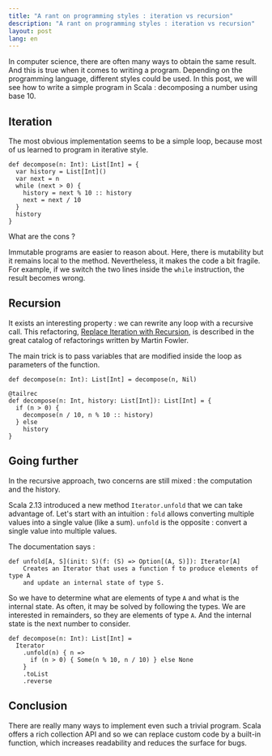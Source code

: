 ```yaml
---
title: "A rant on programming styles : iteration vs recursion"
description: "A rant on programming styles : iteration vs recursion"
layout: post
lang: en
---
```

In computer science, there are often many ways to obtain the same result. And this is true when it
comes to writing a program. Depending on the programming language, different styles could be used.
In this post, we will see how to write a simple program in Scala : decomposing a number using base
10.

## Iteration

The most obvious implementation seems to be a simple loop, because most of us learned to program in
iterative style.

```
def decompose(n: Int): List[Int] = {
  var history = List[Int]()
  var next = n
  while (next > 0) {
    history = next % 10 :: history
    next = next / 10
  }
  history
}
```

What are the cons ?

Immutable programs are easier to reason about. Here, there is mutability but it remains local to the
method. Nevertheless, it makes the code a bit fragile. For example, if we switch the two lines
inside the `while` instruction, the result becomes wrong.

## Recursion

It exists an interesting property : we can rewrite any loop with a recursive call. This refactoring,
[Replace Iteration with
Recursion](https://www.refactoring.com/catalog/replaceIterationWithRecursion.html), is described in
the great catalog of refactorings written by Martin Fowler.

The main trick is to pass variables that are modified inside the loop as parameters of the function.

```
def decompose(n: Int): List[Int] = decompose(n, Nil)

@tailrec
def decompose(n: Int, history: List[Int]): List[Int] = {
  if (n > 0) {
    decompose(n / 10, n % 10 :: history)
  } else
    history
}
```

## Going further

In the recursive approach, two concerns are still mixed : the computation and the history.

Scala 2.13 introduced a new method `Iterator.unfold` that we can take advantage of. Let's start with
an intuition : `fold` allows converting multiple values into a single value (like a sum). `unfold`
is the opposite : convert a single value into multiple values.

The documentation says :

```
def unfold[A, S](init: S)(f: (S) => Option[(A, S)]): Iterator[A]
    Creates an Iterator that uses a function f to produce elements of type A 
    and update an internal state of type S.
```

So we have to determine what are elements of type `A` and what is the internal state. As often, it
may be solved by following the types. We are interested in remainders, so they are elements of type
`A`. And the internal state is the next number to consider.

```
def decompose(n: Int): List[Int] =
  Iterator
    .unfold(n) { n =>
      if (n > 0) { Some(n % 10, n / 10) } else None
    }
    .toList
    .reverse
```

## Conclusion

There are really many ways to implement even such a trivial program. Scala offers a rich collection
API and so we can replace custom code by a built-in function, which increases readability and
reduces the surface for bugs.
